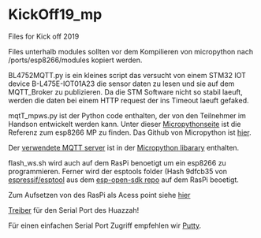 # KickOff19_mp
Files for Kick off 2019

Files unterhalb modules sollten vor dem Kompilieren von micropython nach /ports/esp8266/modules kopiert werden.

BL4752MQTT.py is ein kleines script das versucht von einem STM32 IOT device B-L475E-IOT01A23 die sensor daten zu lesen und sie auf dem MQTT_Broker zu publizieren. Da die STM Software nicht so stabil laeuft, werden die daten bei einem HTTP request der ins Timeout laeuft gefaked.

mqtT_mpws.py ist der Python code enthalten, der von den Teilnehmer im Handson entwickelt werden kann. Unter dieser [Micropythonseite](https://docs.micropython.org/en/latest/esp8266/quickref.html) ist die Referenz zum esp8266 MP zu finden. Das Github von Micropython ist [hier](https://github.com/micropython/micropython).

Der [verwendete MQTT server](https://github.com/micropython/micropython-lib/blob/master/umqtt.simple/umqtt/simple.py) ist in der [Micropython libarary](https://github.com/micropython/micropython-lib) enthalten.

flash_ws.sh wird auch auf dem RasPi benoetigt um ein esp8266 zu programmieren. Ferner wird der esptools folder (Hash 9dfcb35 von [espressif/esptool](https://github.com/espressif/esptool.git) aus dem [esp-open-sdk repo](https://github.com/pfalcon/esp-open-sdk.git) auf dem RasPi beoetigt. 

Zum Aufsetzen von des RasPi als Acess point siehe [hier](https://www.raspberrypi.org/documentation/configuration/wireless/access-point.md)

[Treiber](https://www.silabs.com/documents/public/software/CP210x_Universal_Windows_Driver.zip) für den Serial Port des Huazzah!

Für einen einfachen Serial Port Zugriff empfehlen wir [Putty](https://the.earth.li/~sgtatham/putty/latest/w64/putty-64bit-0.70-installer.msi).